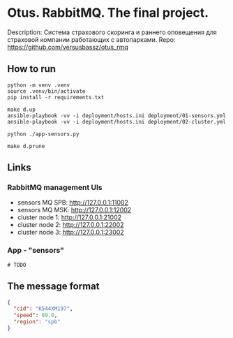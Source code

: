 # Otus. RabbitMQ. The final project.

Description: Система страхового скоринга и раннего оповещения для страховой компании работающих с автопарками.
Repo: https://github.com/versusbassz/otus_rmq


## How to run

```shell
python -m venv .venv
source .venv/bin/activate
pip install -r requirements.txt

make d.up
ansible-playbook -vv -i deployment/hosts.ini deployment/01-sensors.yml
ansible-playbook -vv -i deployment/hosts.ini deployment/02-cluster.yml

python ./app-sensors.py

make d.prune
```


## Links

### RabbitMQ management UIs
- sensors MQ SPB: http://127.0.0.1:11002
- sensors MQ MSK: http://127.0.0.1:12002
- cluster node 1: http://127.0.0.1:21002
- cluster node 2: http://127.0.0.1:22002
- cluster node 3: http://127.0.0.1:23002

### App - "sensors"

```shell
# TODO
```


## The message format

```JSON
{
  "cid": "К544ХМ197",
  "speed": 89.0,
  "region": "spb"
}
```
